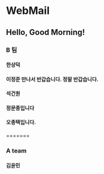# WebMail
## Hello, Good Morning!
### B 팀
#### 한상덕
#### 이정준 만나서 반갑습니다. 정말 반갑습니다.
#### 석건원
#### 정문종입니다
#### 오종택입니다.
=======
### A team
#### 김윤민

